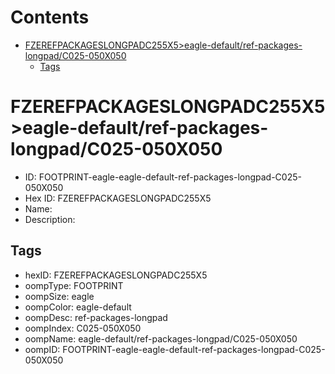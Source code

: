 



Contents
========

* [FZEREFPACKAGESLONGPADC255X5>eagle-default/ref-packages-longpad/C025-050X050](#fzerefpackageslongpadc255x5eagle-defaultref-packages-longpadc025-050x050)
	* [Tags](#tags)

# FZEREFPACKAGESLONGPADC255X5>eagle-default/ref-packages-longpad/C025-050X050

- ID: FOOTPRINT-eagle-eagle-default-ref-packages-longpad-C025-050X050
- Hex ID: FZEREFPACKAGESLONGPADC255X5
- Name: 
- Description: 

## Tags

- hexID: FZEREFPACKAGESLONGPADC255X5
- oompType: FOOTPRINT
- oompSize: eagle
- oompColor: eagle-default
- oompDesc: ref-packages-longpad
- oompIndex: C025-050X050
- oompName: eagle-default/ref-packages-longpad/C025-050X050
- oompID: FOOTPRINT-eagle-eagle-default-ref-packages-longpad-C025-050X050
